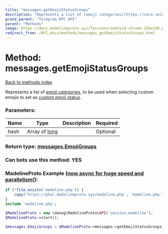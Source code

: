 ```yaml
---
title: "messages.getEmojiStatusGroups"
description: "Represents a list of [emoji categories](https://core.telegram.org/api/custom-emoji#emoji-categories), to be used when selecting custom emojis to set as [custom emoji status](https://core.telegram.org/api)."
grand_parent: "Telegram RPC API"
parent: "Methods"
image: https://docs.madelineproto.xyz/favicons/android-chrome-256x256.png
redirect_from: /API_docs/methods/messages_getEmojiStatusGroups.html
---
```

# Method: messages.getEmojiStatusGroups
[Back to methods index](index.html)



Represents a list of [emoji categories](https://core.telegram.org/api/custom-emoji#emoji-categories), to be used when selecting custom emojis to set as [custom emoji status](https://core.telegram.org/api).

### Parameters:

| Name     |    Type       | Description | Required |
|----------|---------------|-------------|----------|
|hash|Array of [long](/API_docs/types/long.html) |  | Optional|


### Return type: [messages.EmojiGroups](/API_docs/types/messages.EmojiGroups.html)

### Can bots use this method: **YES**


### MadelineProto Example ([now async for huge speed and parallelism!](https://docs.madelineproto.xyz/docs/ASYNC.html)):


```php
if (!file_exists('madeline.php')) {
    copy('https://phar.madelineproto.xyz/madeline.php', 'madeline.php');
}
include 'madeline.php';

$MadelineProto = new \danog\MadelineProto\API('session.madeline');
$MadelineProto->start();

$messages_EmojiGroups = $MadelineProto->messages->getEmojiStatusGroups(hash: [$long, $long], );
```

